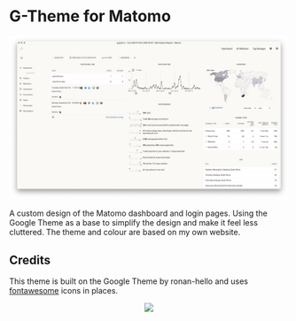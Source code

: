 # G-Theme for Matomo

![dashboard](/screenshots/dashboard.jpg)

A custom design of the Matomo dashboard and login pages. Using the Google Theme as a base to simplify the design and make it feel less cluttered. The theme and colour are based on my own website.

## Credits

This theme is built on the Google Theme by ronan-hello and uses [fontawesome](https://fontawesome.com) icons in places.

<p align="center"><a href="https://gugulet.hu?src=github-repo"><img src="https://gugulet.hu/site/wp-content/uploads/logo-bottom-500x100-1.png" height="50"></a></p>
